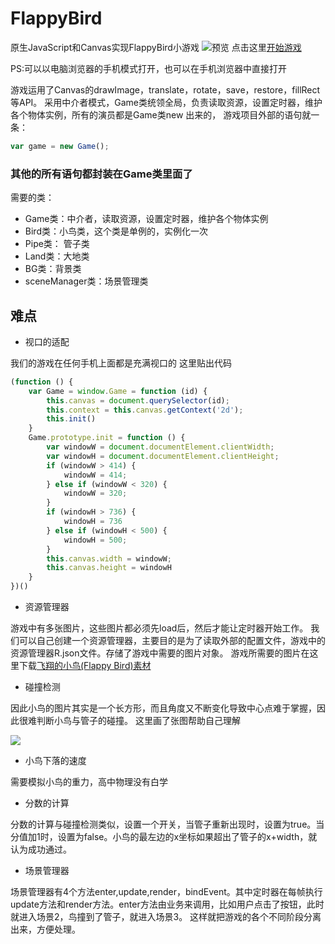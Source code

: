 # FlappyBird

原生JavaScript和Canvas实现FlappyBird小游戏
![预览](http://ounf1hr8f.bkt.clouddn.com/17-9-11/47228011.jpg)
点击这里[开始游戏](https://xiaoxiongzi.github.io/FlappyBird/index.html)

PS:可以以电脑浏览器的手机模式打开，也可以在手机浏览器中直接打开

游戏运用了Canvas的drawImage，translate，rotate，save，restore，fillRect等API。
采用中介者模式，Game类统领全局，负责读取资源，设置定时器，维护各个物体实例，所有的演员都是Game类new 出来的， 游戏项目外部的语句就一条： 
```javascript
var game = new Game(); 
```
### 其他的所有语句都封装在Game类里面了 
需要的类： 

- Game类：中介者，读取资源，设置定时器，维护各个物体实例 
- Bird类：小鸟类，这个类是单例的，实例化一次 
- Pipe类： 管子类 
- Land类：大地类 
- BG类：背景类
- sceneManager类：场景管理类

## 难点
- 视口的适配

我们的游戏在任何手机上面都是充满视口的
这里贴出代码
```javascript
(function () {
    var Game = window.Game = function (id) {
        this.canvas = document.querySelector(id);
        this.context = this.canvas.getContext('2d');
        this.init()
    }
    Game.prototype.init = function () {
        var windowW = document.documentElement.clientWidth;
        var windowH = document.documentElement.clientHeight;
        if (windowW > 414) {
            windowW = 414;
        } else if (windowW < 320) {
            windowW = 320;
        }
        if (windowH > 736) {
            windowH = 736
        } else if (windowH < 500) {
            windowH = 500;
        }
        this.canvas.width = windowW;
        this.canvas.height = windowH
    }
})()
```

- 资源管理器

游戏中有多张图片，这些图片都必须先load后，然后才能让定时器开始工作。
我们可以自己创建一个资源管理器，主要目的是为了读取外部的配置文件，游戏中的资源管理器R.json文件。存储了游戏中需要的图片对象。
游戏所需要的图片在这里下载[飞翔的小鸟(Flappy Bird)素材](http://www.java1234.com/a/kaiyuan/sucai/2014/0930/2967.html)

- 碰撞检测

因此小鸟的图片其实是一个长方形，而且角度又不断变化导致中心点难于掌握，因此很难判断小鸟与管子的碰撞。
这里画了张图帮助自己理解

![](http://ounf1hr8f.bkt.clouddn.com/17-9-11/51583239.jpg)

- 小鸟下落的速度

需要模拟小鸟的重力，高中物理没有白学

- 分数的计算

分数的计算与碰撞检测类似，设置一个开关，当管子重新出现时，设置为true。当分值加1时，设置为false。小鸟的最左边的x坐标如果超出了管子的x+width，就认为成功通过。

- 场景管理器

场景管理器有4个方法enter,update,render，bindEvent。其中定时器在每帧执行update方法和render方法。enter方法由业务来调用，比如用户点击了按钮，此时就进入场景2，鸟撞到了管子，就进入场景3。 这样就把游戏的各个不同阶段分离出来，方便处理。




